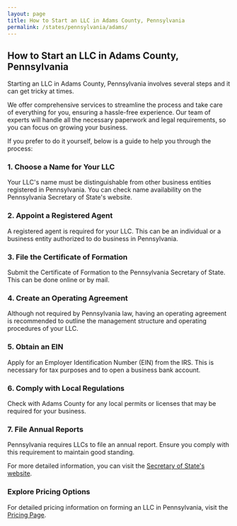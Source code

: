 ```yaml
---
layout: page
title: How to Start an LLC in Adams County, Pennsylvania
permalink: /states/pennsylvania/adams/
---
```


<h2>How to Start an LLC in Adams County, Pennsylvania</h2>

<p>Starting an LLC in Adams County, Pennsylvania involves several steps and it can get tricky at times.</p>

<p>We offer comprehensive services to streamline the process and take care of everything for you, ensuring a hassle-free experience. Our team of experts will handle all the necessary paperwork and legal requirements, so you can focus on growing your business.</p>

<p>If you prefer to do it yourself, below is a guide to help you through the process:</p>

<h3>1. Choose a Name for Your LLC</h3>
<p>Your LLC's name must be distinguishable from other business entities registered in Pennsylvania. You can check name availability on the Pennsylvania Secretary of State's website.</p>

<h3>2. Appoint a Registered Agent</h3>
<p>A registered agent is required for your LLC. This can be an individual or a business entity authorized to do business in Pennsylvania.</p>

<h3>3. File the Certificate of Formation</h3>
<p>Submit the Certificate of Formation to the Pennsylvania Secretary of State. This can be done online or by mail.</p>

<h3>4. Create an Operating Agreement</h3>
<p>Although not required by Pennsylvania law, having an operating agreement is recommended to outline the management structure and operating procedures of your LLC.</p>

<h3>5. Obtain an EIN</h3>
<p>Apply for an Employer Identification Number (EIN) from the IRS. This is necessary for tax purposes and to open a business bank account.</p>

<h3>6. Comply with Local Regulations</h3>
<p>Check with Adams County for any local permits or licenses that may be required for your business.</p>

<h3>7. File Annual Reports</h3>
<p>Pennsylvania requires LLCs to file an annual report. Ensure you comply with this requirement to maintain good standing.</p>

<p>For more detailed information, you can visit the <a href="https://www.sos.pennsylvania.gov/">Secretary of State's website</a>.</p>

<h3>Explore Pricing Options</h3>
<p>For detailed pricing information on forming an LLC in Pennsylvania, visit the <a href="{ '/new-pricing/' | relative_url }">Pricing Page</a>.</p>
